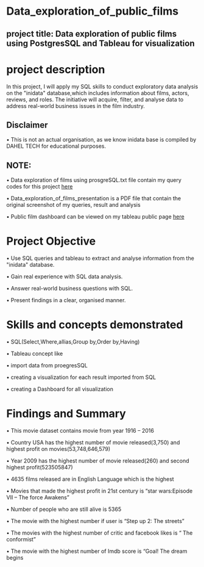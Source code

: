 # Data_exploration_of_public_films

## project title: Data exploration of public films using PostgresSQL and Tableau for visualization

# project description
In this project, I will apply my SQL skills to conduct exploratory data analysis on the "inidata" database,which includes information about films, actors, reviews, and roles.
The initiative will acquire, filter, and analyse data to address real-world business issues in the film industry.

## Disclaimer
•	This is not an actual organisation, as we know inidata base is compiled by DAHEL TECH for educational purposes.

## NOTE:
•	Data exploration of films using prosgreSQL.txt file contain my query codes for this project [here](https://github.com/AyomideAkinrotimi/Data_exploration_of_public_films/blob/main/data_exploration_of%20_films.txt)


•	Data_exploration_of_films_presentation is a PDF file that contain the original screenshot of my queries, result and analysis

•	Public film dashboard can be viewed on my tableau public page [here](https://public.tableau.com/app/profile/ayomide.akinrotimi/viz/PUBLICFILMSDASHBOARD/PUBLICFILMSDASHBOARD)


# Project Objective
•	Use SQL queries and tableau to extract and analyse information from the "inidata" database.

•	Gain real experience with SQL data analysis.

•	Answer real-world business questions with SQL.

•	Present findings in a clear, organised manner.

# Skills and concepts demonstrated
•	SQL(Select,Where,allias,Group by,Order by,Having)

•	Tableau concept like

•	import data from proegresSQL

•	creating a visualization for each result imported from SQL

•	creating a Dashboard for all visualization

# Findings and Summary
•	This movie dataset contains movie from year 1916 – 2016

•	Country USA has the highest number of movie released(3,750) and highest profit on movies(53,748,646,579)

•	Year 2009 has the highest number of movie released(260) and second highest profit(523505847)

•	4635 films released are in English Language which is the highest

•	Movies that made the highest profit in 21st century is “star wars:Episode VII – The force Awakens”

•	Number of people who are still alive is 5365

•	The movie with the highest number if user is “Step up 2: The streets”

•	The movies with the highest number of critic and facebook likes is “ The conformist”

•	The movie with the highest number of Imdb score is “Goal! The dream begins







